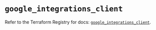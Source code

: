 # `google_integrations_client`

Refer to the Terraform Registry for docs: [`google_integrations_client`](https://registry.terraform.io/providers/hashicorp/google-beta/6.43.0/docs/resources/google_integrations_client).

